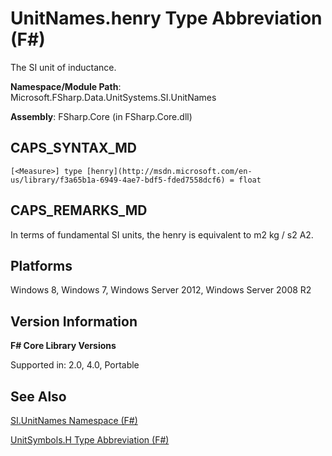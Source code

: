 # UnitNames.henry Type Abbreviation (F#)

The SI unit of inductance.

**Namespace/Module Path**: Microsoft.FSharp.Data.UnitSystems.SI.UnitNames

**Assembly**: FSharp.Core (in FSharp.Core.dll)


## CAPS_SYNTAX_MD

```
[<Measure>] type [henry](http://msdn.microsoft.com/en-us/library/f3a65b1a-6949-4ae7-bdf5-fded7558dcf6) = float
```

## CAPS_REMARKS_MD
In terms of fundamental SI units, the henry is equivalent to m2 kg / s2 A2.


## Platforms
Windows 8, Windows 7, Windows Server 2012, Windows Server 2008 R2


## Version Information
**F# Core Library Versions**

Supported in: 2.0, 4.0, Portable




## See Also
[SI.UnitNames Namespace &#40;F&#35;&#41;](SI.UnitNames+Namespace+%28F%23%29.md)

[UnitSymbols.H Type Abbreviation &#40;F&#35;&#41;](UnitSymbols.H+Type+Abbreviation+%28F%23%29.md)

